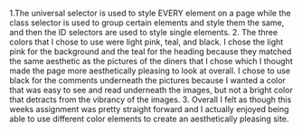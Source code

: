 1.The universal selector is used to style EVERY element on a page while the class selector is used to group certain elements and style them the same, and then the ID selectors are used to style single elements. 
2. The three colors that I chose to use were light pink, teal, and black. I chose the light pink for the background and the teal for the heading because they matched the same aesthetic as the pictures of the diners that I chose which I thought made the page more aesthetically pleasing to look at overall. I chose to use black for the comments underneath the pictures because I wanted a color that was easy to see and read underneath the images, but not a bright color that detracts from the vibrancy of the images.
3. Overall I felt as though this weeks assignment was pretty straight forward and I actually enjoyed being able to use different color elements to create an aesthetically pleasing site.
